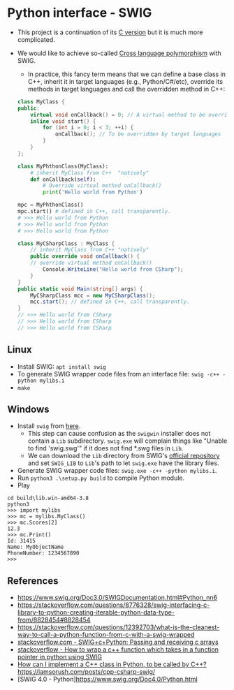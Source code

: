 # Python interface - SWIG

* This project is a continuation of its [C version](../../../c/04_poc/04_python-interface/3_calling-c-from-python-swig/)
but it is much more complicated.

* We would like to achieve so-called [Cross language polymorphism](https://www.swig.org/Doc4.1/Python.html#Python_directors)
with SWIG.
    * In practice, this fancy term means that we can define a base class in
    C++, inherit it in target languages (e.g., Python/C#/etc), override its
    methods in target languages and call the overridden method in C++:

    ```C++
    class MyClass {
    public:
        virtual void onCallback() = 0; // A virtual method to be overridden
        inline void start() {
            for (int i = 0; i < 3; ++i) {
                onCallback(); // To be overridden by target languages
            }
        }
    };
    ```
    ```Python
    class MyPhthonClass(MyClass):
        # inherit MyClass from C++  "natively"
        def onCallback(self):
            # Override virtual method onCallback()
            print('Hello world from Python')
    
    mpc = MyPhthonClass()
    mpc.start() # defined in C++, call transparently.
    # >>> Hello world from Python
    # >>> Hello world from Python
    # >>> Hello world from Python
    ```
    ```C#
    class MyCSharpClass : MyClass {
        // inherit MyClass from C++ "natively"    
        public override void onCallback() {
        // override virtual method onCallback()                    
            Console.WriteLine("Hello world from CSharp");
        }
    }
    public static void Main(string[] args) {
        MyCSharpClass mcc = new MyCSharpClass();
        mcc.start(); // defined in C++, call transparently.
    }
    // >>> Hello world from CSharp
    // >>> Hello world from CSharp
    // >>> Hello world from CSharp
    ```

## Linux

* Install SWIG: `apt install swig`
* To generate SWIG wrapper code files from an interface file:
`swig -c++ -python mylibs.i`
* `make`

## Windows

* Install `swig` from [here](https://www.swig.org/download.html).
    * This step can cause confusion as the `swigwin` installer
     does not contain a `Lib` subdirectory. `swig.exe` will complain things
     like "Unable to find 'swig.swg'" if it does not find *.swg files in `Lib`.
    * We can download the `Lib` directory from SWIG's
    [official repository](https://github.com/swig/swig/tree/master/Lib)
    and set `SWIG_LIB` to `Lib`'s path to let `swig.exe` have the library files.
* Generate SWIG wrapper code files: `swig.exe -c++ -python mylibs.i`.
* Run `python3 .\setup.py build` to compile Python module.
* Play
```
cd build\lib.win-amd64-3.8
python3
>>> import mylibs
>>> mc = mylibs.MyClass()
>>> mc.Scores[2]
12.3
>>> mc.Print()
Id: 31415
Name: MyObjectName
PhoneNumber: 1234567890
>>>
```

## References

* https://www.swig.org/Doc3.0/SWIGDocumentation.html#Python_nn6
* https://stackoverflow.com/questions/8776328/swig-interfacing-c-library-to-python-creating-iterable-python-data-type-from/8828454#8828454
* https://stackoverflow.com/questions/12392703/what-is-the-cleanest-way-to-call-a-python-function-from-c-with-a-swig-wrapped
* [stackoverflow.com - SWIG+c+Python: Passing and receiving c arrays](https://stackoverflow.com/questions/36222455/swigcpython-passing-and-receiving-c-arrays)
* [stackoverflow - How to wrap a c++ function which takes in a function pointer in python using SWIG](https://stackoverflow.com/questions/22923696/how-to-wrap-a-c-function-which-takes-in-a-function-pointer-in-python-using-swi)
* [How can I implement a C++ class in Python, to be called by C++?](https://stackoverflow.com/questions/9040669/how-can-i-implement-a-c-class-in-python-to-be-called-by-c)
https://iamsorush.com/posts/cpp-csharp-swig/
* [SWIG 4.0 - Python]https://www.swig.org/Doc4.0/Python.html